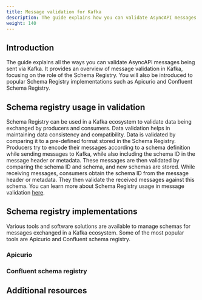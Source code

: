 ```yaml
---
title: Message validation for Kafka
description: The guide explains how you can validate AsyncAPI messages being sent via Kafka.
weight: 140
---
```


## Introduction
The guide explains all the ways you can validate AsyncAPI messages being sent via Kafka. It provides an overview of message validation in Kafka, focusing on the role of the Schema Registry. You will also be introduced to popular Schema Registry implementations such as Apicurio and Confluent Schema Registry.

## Schema registry usage in validation
Schema Registry can be used in a Kafka ecosystem to validate data being exchanged by producers and consumers. Data validation helps in maintaining data consistency and compatibility. Data is validated by comparing it to a pre-defined format stored in the Schema Registry. Producers try to encode their messages according to a schema definition while sending messages to Kafka, while also including the schema ID in the message header or metadata. These messages are then validated by comparing the schema ID and schema, and new schemas are stored. While receiving messages, consumers obtain the schema ID from the message header or metadata. They then validate the received messages against this schema. You can learn more about Schema Registry usage in message validation [here](https://www.asyncapi.com/docs/guides/message-validation#schema-registry-validation). 

## Schema registry implementations
Various tools and software solutions are available to manage schemas for messages exchanged in a Kafka ecosystem. Some of the most popular tools are Apicurio and Confluent schema registry.

### Apicurio

### Confluent schema registry

## Additional resources 